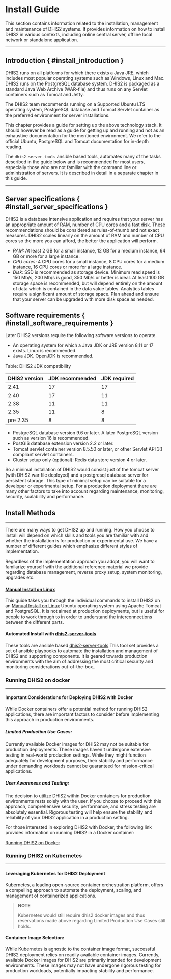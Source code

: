 # Install Guide

This section contains information related to the installation, management and 
maintenance of DHIS2 systems. It provides information on how to install DHIS2 in
various contexts, including online central server, offline local
network or standalone application.

---
## Introduction { #install_introduction } 

DHIS2 runs on all platforms for which there exists a Java JRE, which includes
most popular operating systems such as Windows, Linux and Mac. DHIS2 runs on
the PostgreSQL database system. DHIS2 is packaged as a standard Java Web
Archive (WAR-file) and thus runs on any Servlet containers such as Tomcat and
Jetty.

The DHIS2 team recommends running on a Supported Ubuntu LTS operating system,
PostgreSQL database and Tomcat Servlet container as the preferred environment
for server installations.

This chapter provides a guide for setting up the above technology stack.
It should however be read as a guide for getting up and running and not
as an exhaustive documentation for the mentioned environment. We refer
to the official Ubuntu, PostgreSQL and Tomcat documentation for in-depth
reading.

The `dhis2-server-tools` ansible based tools, automates many of the tasks
described in the guide below and is recommended for most users, especially
those who are not familiar with the command line or administration of servers.
It is described in detail in a separate chapter in this guide.

---
## Server specifications { #install_server_specifications } 

DHIS2 is a database intensive application and requires that your server
has an appropriate amount of RAM, number of CPU cores and a fast disk.
These recommendations should be considered as rules-of-thumb and not
exact measures. DHIS2 scales linearly on the amount of RAM and number of
CPU cores so the more you can afford, the better the application will perform.

- *RAM:* At least 2 GB for a small instance, 12 GB for a medium instance, 64 GB
  or more for a large instance.
- *CPU cores:* 4 CPU cores for a small instance, 8 CPU cores for a medium
  instance, 16 CPU cores or more for a large instance.
- *Disk:* SSD is recommended as storage device. Minimum
  read speed is 150 Mb/s, 200 Mb/s is good, 350 Mb/s or better is
  ideal. At least 100 GB storage space is recommended, but
  will depend entirely on the amount of data which is contained in the
  data value tables. Analytics tables require a significant amount of
  storage space. Plan ahead and ensure that your server can be upgraded
  with more disk space as needed.

## Software requirements { #install_software_requirements } 

Later DHIS2 versions require the following software versions to operate.

- An operating system for which a Java JDK or JRE version 8,11 or 17 exists. Linux is recommended.
- Java JDK. OpenJDK is recommended.

Table: DHIS2 JDK compatibility

| DHIS2 version | JDK recommended | JDK required |
|---------------|-----------------|--------------|
| 2.41          | 17              | 17           |
| 2.40          | 17              | 11           |
| 2.38          | 11              | 11           |
| 2.35          | 11              | 8            |
| pre 2.35      | 8               | 8            |


- PostgreSQL database version 9.6 or later. A later PostgreSQL version such as version 16 is recommended.
- PostGIS database extension version 2.2 or later.
- Tomcat servlet container version 8.5.50 or later, or other Servlet API
  3.1 compliant servlet containers.
- Cluster setup only (optional): Redis data store version 4 or later.

So a minimal installation of DHIS2 would consist just of the tomcat server
(with DHIS2 war file deployed) and a postgresql database server for persistent
storage.  This type of minimal setup can be suitable for a developer or
experimental setup.  For a production deployment there are many other factors
to take into account regarding maintenance, monitoring, security, scalability
and performance.

## Install Methods
---
There are many ways to get DHIS2 up and running.  How you choose to install
will depend on which skills and tools you are familiar with and whether the
installation is for production or experimental use.  We have a number of
different guides which emphasize different styles of implementation.

Regardless of the implementation approach you adopt, you will want to
familarize yourself with the additional reference material we provide regarding
database management, reverse proxy setup, system monitoring, upgrades etc.

#### [Manual Install on Linux](#installation_on_linux_server)
 This guide takes you through the individual commands to install DHIS2 on an [Manual Install on Linux](#installation_on_linux_server) 
 Ubuntu operating system using Apache Tomcat and PostgreSQL. It is not aimed at
 production deployments, but is useful for people to work through to in order
 to understand the interconnections between the different parts.

#### Automated Install with  [dhis2-server-tools](https://github.com/dhis2/dhis2-server-tools)
These tools are ansible based
[dhis2-server-tools](https://github.com/dhis2/dhis2-server-tools)
This tool set provides a set of ansible playbooks to automate the installation
and management of DHIS2 and supporting components. It is geared towards
production environments with the aim of addressing the most critical security
and monitoring considerations out-of-the-box..

### Running DHIS2 on docker
---
#### Important Considerations for Deploying DHIS2 with Docker

While Docker containers offer a potential method for running DHIS2
applications, there are important factors to consider before implementing this
approach in production environments.

##### Limited Production Use Cases:

Currently available Docker images for DHIS2 may not be suitable for production
deployments. These images haven't undergone extensive testing in real-world
production settings. While they might function adequately for development
purposes, their stability and performance under demanding workloads cannot be
guaranteed for mission-critical applications.

##### User Awareness and Testing:

The decision to utilize DHIS2 within Docker containers for production
environments rests solely with the user. If you choose to proceed with this
approach, comprehensive security, performance, and stress testing are
absolutely essential. Rigorous testing will help ensure the stability and
reliability of your DHIS2 application in a production setting.

For those interested in exploring DHIS2 with Docker, the following link
provides information on running DHIS2 in a Docker container:

[ Running DHIS2 on Docker ](https://github.com/dhis2/dhis2-core/blob/master/docker/DOCKERHUB.md)

### Running DHIS2 on Kubernetes
---
#### Leveraging Kubernetes for DHIS2 Deployment
Kubernetes, a leading open-source container orchestration platform, offers a
compelling approach to automate the deployment, scaling, and management of
containerized applications. 

> **NOTE**
>
> Kubernetes would still require dhis2 docker images and thus reservations made
> above regarding Limited Production Use Cases still holds. 

#### Container Image Selection:
While Kubernetes is agnostic to the container image format, successful DHIS2
deployment relies on readily available container images. Currently, available
Docker images for DHIS2 are primarily intended for development environments.
These images may not have undergone rigorous testing for production workloads,
potentially impacting stability and performance.

